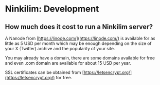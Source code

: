 # Ninkilim: Development

## How much does it cost to run a Ninkilim server?
A Nanode from [https://linode.com/](https://linode.com/) is available for as 
little as 5 USD per month which may be enough depending on the size of your 
X (Twitter) archive and the popularity of your site.

You may already have a domain, there are some domains available for free and 
even .com domain are available for about 15 USD per year.

SSL certificates can be obtained from [https://letsencrypt.org/](https://letsencrypt.org/) 
for free.
